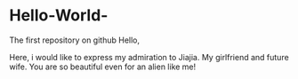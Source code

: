 # Hello-World-
The first repository on github
Hello,

Here, i would like to express my admiration to Jiajia. My girlfriend and future wife. You are so beautiful even for an alien like me!

